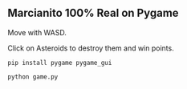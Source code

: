 ## Marcianito 100% Real on Pygame

Move with WASD.

Click on Asteroids to destroy them and win points.

`pip install pygame pygame_gui`

`python game.py`
